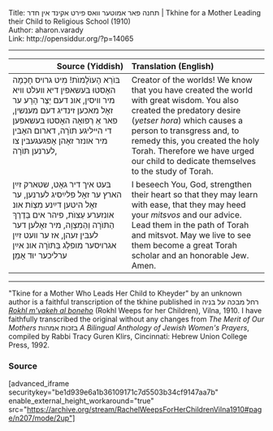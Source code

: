 <html>
<head></head>
<body>
Title: תחנה פאר אמוטער װאס פירט אקינד אין חדר | Tkhine for a Mother Leading their Child to Religious School (1910)<br />
Author: aharon.varady<br />
Link: http://opensiddur.org/?p=14065
<p />
<hr />

<table style="margin-left: auto;margin-right: auto;" class="draggable">
<thead><tr><th id="x" style="text-align: right;">Source (Yiddish)</th><th style="text-align: left;">Translation (English)</th></tr></thead>
<tbody>
<tr><td style="vertical-align:top;" width="46%">
<div class="yiddish"><span lang="yi">
בּוֺרֵא הָעוֺלָמוֺת! 
מִיט גרױס חָכְמָה האָסטוּ בּעשאפין דיא װעלט װיא מיר װיסין, 
אונ דעם יֵצֶר הָרָע ער זאָל מאכען זינדיג דעם מענשין, 
פאר אַ רְפוּאָה האָסטוּ בּעשאפען די הײליגע תּוֺרָה, 
דארום האָבּין מיר אונזר זאָהן אָפּגעגעבּין צו לערנען תּוֺרָה, 
</span></div></td>

<td style="vertical-align:top;" width="53%"><div class="english">
Creator of the worlds! 
We know that you have created the world with great wisdom. 
You also created the predatory desire (<em>yetser hora</em>) which causes a person to transgress 
and, to remedy this, you created the holy Torah. 
Therefore we have urged our child to dedicate themselves to the study of Torah. 
</div></td></tr>


<tr><td style="vertical-align:top;" width="46%">
<div class="yiddish"><span lang="yi">
בּעט איך דיר גאָט, 
שטארק זײַן הארץ ער זאָל פלײַסיג לערנען, 
ער זאָל היטען דײַנע מִצְוֹת אונ אונזערע עֵצוֺת, 
פיהר אים בְּדֶרֶךְ הַתּוֺרָה וְהַמִצְוָה, 
מיר זאָלען דער לעבּין זעהן, אז ער װעט זײַן אגרױסער מופלֶג בַּתּוֺרָה 
אונ אײַן ערליכער יוּד 
אָמֵן׃
</span></div></td>

<td style="vertical-align:top;" width="53%"><div class="english">
I beseech You, God, 
strengthen their heart so that they may learn with ease, 
that they may heed your <em>mitsvos</em> and our advice. 
Lead them in the path of Torah and mitsvot. 
May we live to see them become a great Torah scholar 
and an honorable Jew. 
Amen.
</div></td></tr>
</tbody></table>

<hr />

"Tkine for a Mother Who Leads Her Child to Kheyder" by an unknown author is a faithful transcription of the tkhine published in רחל מבכה על בניה <em><a href="https://opensiddur.org/compilations/rabbinic-prayer/seder-tkhines/rokhl-mvako-al-boneho-a-nayye-shas-tekhine-vilna-1910/">Rokhl m'vakeh al boneho</a></em> (Rokhl Weeps for her Children), Vilna, 1910. I have faithfully transcribed the original without any changes from <em>The Merit of Our Mothers</em> בזכות אמהות <em>A Bilingual Anthology of Jewish Women's Prayers</em>, compiled by Rabbi Tracy Guren Klirs, Cincinnati: Hebrew Union College Press, 1992.

<h3>Source</h3>

[advanced_iframe securitykey="be1d939e6a1b36109171c7d5503b34cf9147aa7b" enable_external_height_workaround="true" src="https://archive.org/stream/RachelWeepsForHerChildrenVilna1910#page/n207/mode/2up"]
</body>
</html>
